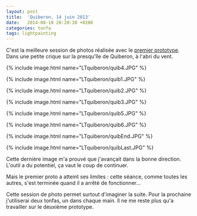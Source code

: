```yaml
---
layout: post
title:  'Quiberon, 14 juin 2013'
date:   2014-08-18 20:20:38 +0200
categories: tonfa
tags: lightpainting
---
```


C'est la meilleure session de photos réalisée avec le <a href="/posts/light-tonfa-premier-prototype">premier prototype</a>. Dans une petite crique sur la presqu'île de Quiberon, à l'abri du vent.

{% include image.html name="LTquiberon/quib4.JPG" %}

{% include image.html name="LTquiberon/quib1.JPG" %}

{% include image.html name="LTquiberon/quib2.JPG" %}

{% include image.html name="LTquiberon/quib3.JPG" %}

{% include image.html name="LTquiberon/quib5.JPG" %}

{% include image.html name="LTquiberon/quib6.JPG" %}

{% include image.html name="LTquiberon/quibEnd.JPG" %}

{% include image.html name="LTquiberon/quibLast.JPG" %}

Cette dernière image m'a prouvé que j'avançait dans la bonne direction. L'outil a du potentiel, ça vaut le coup de continuer.

Mais le premier proto a atteint ses limites : cette séance, comme toutes les autres, s'est terminée quand il a arrêté de fonctionner...

Cette session de photo permet surtout d'imaginer la suite. Pour la prochaine j'utiliserai deux tonfas, un dans chaque main. Il ne me reste plus qu'a travailler sur le deuxième prototype.